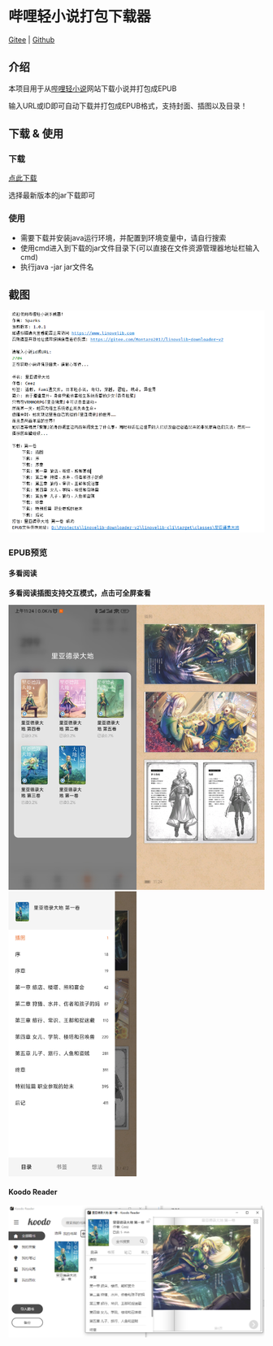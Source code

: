 # 哔哩轻小说打包下载器

[Gitee](https://gitee.com/Montaro2017/linovelib-downloader-v2) | [Github](https://github.com/Montaro2017/linovelib-downloader-v2)

## 介绍

本项目用于从[哔哩轻小说](https://www.linovelib.com)网站下载小说并打包成EPUB

输入URL或ID即可自动下载并打包成EPUB格式，支持封面、插图以及目录！

## 下载 & 使用

### 下载
[点此下载](https://gitee.com/Montaro2017/linovelib-downloader-v2/releases)

选择最新版本的jar下载即可

### 使用
 - 需要下载并安装java运行环境，并配置到环境变量中，请自行搜索
 - 使用cmd进入到下载的jar文件目录下(可以直接在文件资源管理器地址栏输入cmd)
 - 执行java -jar jar文件名


## 截图
![使用](./images/use.png)

### EPUB预览

#### 多看阅读

**多看阅读插图支持交互模式，点击可全屏查看**

<img src="./images/duokan-1.jpg" width="50%" style="width:50%"/><img src="./images/duokan-2.jpg" width="50%" style="width:50%"/>
<img src="./images/duokan-3.jpg" width="50%" style="width:50%"/>

#### Koodo Reader

![Koodo-1](./images/koodo-1.png)
